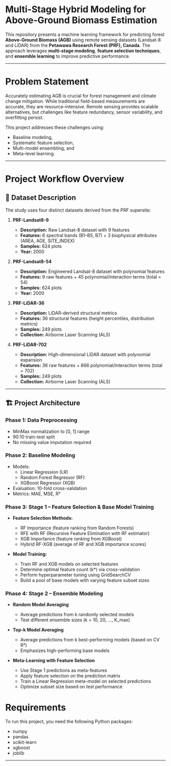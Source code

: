 # Multi-Stage Hybrid Modeling for Above-Ground Biomass Estimation

This repository presents a machine learning framework for predicting forest **Above-Ground Biomass (AGB)** using remote sensing datasets (Landsat-8 and LiDAR) from the **Petawawa Research Forest (PRF), Canada**. The approach leverages **multi-stage modeling**, **feature selection techniques**, and **ensemble learning** to improve predictive performance.

---

# Problem Statement

Accurately estimating AGB is crucial for forest management and climate change mitigation. While traditional field-based measurements are accurate, they are resource-intensive. Remote sensing provides scalable alternatives, but challenges like feature redundancy, sensor variability, and overfitting persist.

This project addresses these challenges using:
- Baseline modeling,
- Systematic feature selection,
- Multi-model ensembling, and
- Meta-level learning.

---

# Project Workflow Overview

## 📂 Dataset Description

The study uses four distinct datasets derived from the PRF supersite:

1. **PRF-Landsat8-9**
   - **Description:** Raw Landsat-8 dataset with 9 features
   - **Features:** 6 spectral bands (B1–B5, B7) + 3 biophysical attributes (AREA, AGE, SITE_INDEX)
   - **Samples:** 624 plots
   - **Year:** 2000

2. **PRF-Landsat8-54**
   - **Description:** Engineered Landsat-8 dataset with polynomial features
   - **Features:** 9 raw features + 45 polynomial/interaction terms (total = 54)
   - **Samples:** 624 plots
   - **Year:** 2000

3. **PRF-LiDAR-36**
   - **Description:** LiDAR-derived structural metrics
   - **Features:** 36 structural features (height percentiles, distribution metrics)
   - **Samples:** 249 plots
   - **Collection:** Airborne Laser Scanning (ALS)

4. **PRF-LiDAR-702**
   - **Description:** High-dimensional LiDAR dataset with polynomial expansion
   - **Features:** 36 raw features + 666 polynomial/interaction terms (total = 702)
   - **Samples:** 249 plots
   - **Collection:** Airborne Laser Scanning (ALS)

---

## 🏗️ Project Architecture

### **Phase 1: Data Preprocessing**
- MinMax normalization to [0, 1] range  
- 90:10 train-test split  
- No missing value imputation required  

### **Phase 2: Baseline Modeling**
- Models:  
  - Linear Regression (LR)  
  - Random Forest Regressor (RF)  
  - XGBoost Regressor (XGB)  
- Evaluation: 10-fold cross-validation  
- Metrics: MAE, MSE, R²  

### **Phase 3: Stage 1 – Feature Selection & Base Model Training**
- **Feature Selection Methods:**
  - RF Importance (feature ranking from Random Forests)  
  - RFE with RF (Recursive Feature Elimination with RF estimator)  
  - XGB Importance (feature ranking from XGBoost)  
  - Hybrid RF-XGB (average of RF and XGB importance scores)  

- **Model Training:**
  - Train RF and XGB models on selected features  
  - Determine optimal feature count (k*) via cross-validation  
  - Perform hyperparameter tuning using GridSearchCV  
  - Build a pool of base models with varying feature subset sizes  

### **Phase 4: Stage 2 – Ensemble Modeling**
- **Random Model Averaging**
  - Average predictions from k randomly selected models  
  - Test different ensemble sizes (k = 10, 20, ..., K_max)  

- **Top-k Model Averaging**
  - Average predictions from k best-performing models (based on CV R²)  
  - Emphasizes high-performing base models  

- **Meta-Learning with Feature Selection**
  - Use Stage 1 predictions as meta-features  
  - Apply feature selection on the prediction matrix  
  - Train a Linear Regression meta-model on selected predictions  
  - Optimize subset size based on test performance  

# Requirements

To run this project, you need the following Python packages:

- numpy
- pandas
- scikit-learn
- xgboost
- joblib

---

